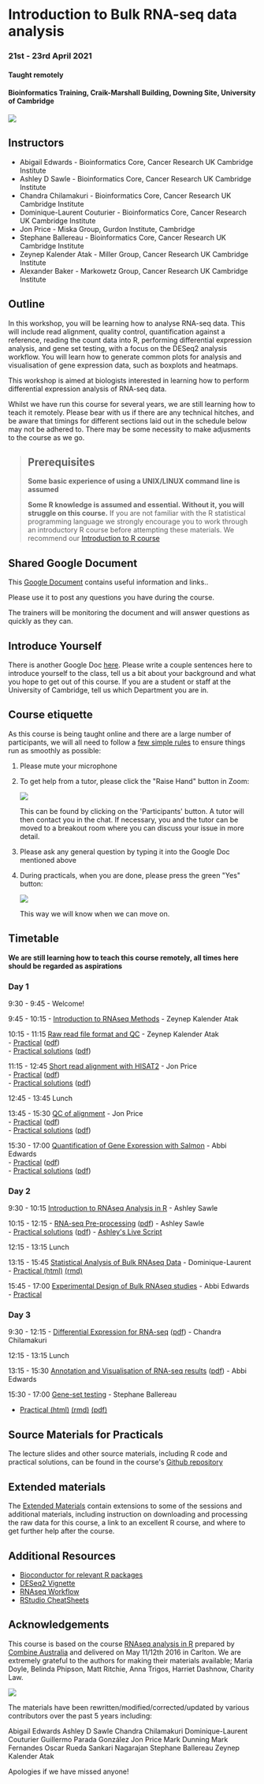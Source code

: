# Introduction to Bulk RNA-seq data analysis 
### 21st - 23rd April 2021
#### Taught remotely
#### Bioinformatics Training, Craik-Marshall Building, Downing Site, University of Cambridge

![](images/CRUK_Cambridge_Major_Centre_logo.jpg)

## Instructors

* Abigail Edwards - Bioinformatics Core, Cancer Research UK Cambridge Institute
* Ashley D Sawle - Bioinformatics Core, Cancer Research UK Cambridge Institute
* Chandra Chilamakuri - Bioinformatics Core, Cancer Research UK Cambridge Institute
* Dominique-Laurent Couturier - Bioinformatics Core, Cancer Research UK Cambridge Institute 
* Jon Price - Miska Group, Gurdon Institute, Cambridge
* Stephane Ballereau - Bioinformatics Core, Cancer Research UK Cambridge Institute
* Zeynep Kalender Atak - Miller Group, Cancer Research UK Cambridge Institute
* Alexander Baker - Markowetz Group, Cancer Research UK Cambridge Institute

## Outline

In this workshop, you will be learning how to analyse RNA-seq data. This will
include read alignment, quality control, quantification against a reference,
reading the count data into R, performing differential expression analysis, and
gene set testing, with a focus on the DESeq2 analysis workflow. You will learn
how to generate common plots for analysis and visualisation of gene expression
data, such as boxplots and heatmaps. 

This workshop is aimed at biologists interested in learning how to perform
differential expression analysis of RNA-seq data. 

Whilst we have run this course for several years, we are still learning how to
teach it remotely.  Please bear with us if there are any technical hitches, and
be aware that timings for different sections laid out in the schedule below may
not be adhered to. There may be some necessity to make adjusments to the course
as we go.

> ## Prerequisites
>
> __**Some basic experience of using a UNIX/LINUX command line is assumed**__
> 
> __**Some R knowledge is assumed and essential. Without it, you
> will struggle on this course.**__ 
> If you are not familiar with the R statistical programming language we
> strongly encourage you to work through an introductory R course before
> attempting these materials.
> We recommend our [Introduction to R course](https://bioinformatics-core-shared-training.github.io/r-intro/)

## Shared Google Document

This 
<a href="https://docs.google.com/document/d/1_eZIb4Ey7BWUzqK1s2BSDvM0D2B8AABMSecuZarpozo/edit?usp=sharing" target="_blank">Google Document</a> contains useful information and links.. 

Please use it to post any questions you have during the course.

The trainers will be monitoring the document and will answer questions as quickly
as they can.

## Introduce Yourself

There is another Google Doc 
<a href="https://docs.google.com/document/d/1-xuAbrPFJFpissXD3z4qhqaXvG5GLq7CfI9fWsDg2mA/edit?usp=sharing" target="_blank">here</a>. 
Please write a couple sentences here to introduce yourself to the class, tell
us a bit about your background and what you hope to get out of this course.  If
you are a student or staff at the University of Cambridge, tell us which
Department you are in.


## Course etiquette

As this course is being taught online and there are a large number of participants,
we will all need to follow a [few simple rules](https://docs.google.com/presentation/d/e/2PACX-1vQv9nTlsdRC9iZJU138tLL1jrwNoryp8P-FnXxb_ugOOWjbav4QHTLYLLZj2KK4kTO0_3x3VlzSdrUu/pub?start=false&loop=false&delayms=3000) to ensure things run as smoothly as possible:

1. Please mute your microphone

2. To get help from a tutor, please click the "Raise Hand" button in Zoom:

    ![](images/raise_hand.png)
   
   This can be found by clicking on the 'Participants' button. A tutor will
   then contact you in the chat. If necessary, you and the tutor can be moved
   to a breakout room where you can discuss your issue in more detail.

3. Please ask any general question by typing it into the Google Doc mentioned above

4. During practicals, when you are done, please press the green "Yes" button: 
    
    ![](images/yes_button.png)

   This way we will know when we can move on.

## Timetable

**We are still learning how to teach this course remotely, all times here should be
regarded as aspirations**

### Day 1

9:30 - 9:45 - Welcome! <!-- Abbi -->

9:45 - 10:15 - [Introduction to RNAseq 
Methods](Markdowns/01_Introduction_to_RNAseq_Methods.html) - Zeynep Kalender Atak

10:15 - 11:15 [Raw read file format and 
QC](Markdowns/02_FastQC_introduction.html)  - Zeynep Kalender Atak  
    - [Practical](Markdowns/02_FastQC_practical.html) ([pdf](Markdowns/02_FastQC_practical.pdf))   
    - [Practical solutions](Markdowns/02_FastQC_practical.Solutions.html) ([pdf](Markdowns/02_FastQC_practical.Solutions.pdf))

11:15 - 12:45 [Short read alignment with 
HISAT2](Markdowns/03_Alignment_with_HISAT2_introduction.html) - Jon Price  
    - [Practical](Markdowns/03_Alignment_with_HISAT2_practical.html)  ([pdf](Markdowns/03_Alignment_with_HISAT2_practical.pdf))    
    - [Practical solutions](Markdowns/03_Alignment_with_HISAT2_practical.Solutions.html) ([pdf](Markdowns/03_Alignment_with_HISAT2_practical.Solutions.pdf))

12:45 - 13:45 Lunch

13:45 - 15:30 [QC of alignment](Markdowns/04_QC_of_aligned_reads_introduction.html) - Jon Price  
    - [Practical](Markdowns/04_QC_of_aligned_reads_practical.html) ([pdf](Markdowns/04_QC_of_aligned_reads_practical.pdf))  
    - [Practical solutions](Markdowns/04_QC_of_aligned_reads_practical.Solutions.html) ([pdf](Markdowns/04_QC_of_aligned_reads_practical.Solutions.pdf))

15:30 - 17:00 [Quantification of Gene Expression with Salmon](Markdowns/05_Quantification_with_Salmon_introduction.html) - Abbi Edwards  
    - [Practical](Markdowns/05_Quantification_with_Salmon_practical.html)  ([pdf](Markdowns/05_Quantification_with_Salmon_practical.pdf))  
    - [Practical solutions](Markdowns/05_Quantification_with_Salmon_practical.Solutions.html) ([pdf](Markdowns/05_Quantification_with_Salmon_practical.Solutions.pdf))

### Day 2

9:30 - 10:15  [Introduction to RNAseq Analysis in 
R](Markdowns/06_Introduction_to_RNAseq_Analysis_in_R.html) - Ashley Sawle  

10:15 - 12:15 - [RNA-seq 
Pre-processing](Markdowns/07_Data_Exploration.html) ([pdf](Markdowns/07_Data_Exploration.pdf)) - Ashley Sawle   
    - [Practical solutions](Markdowns/07_Data_Exploration.Solutions.html) ([pdf](Markdowns/07_Data_Exploration.Solutions.pdf))
    - [Ashley's Live Script](live_scripts/Session_1_Data_Exploration.R)

12:15 - 13:15 Lunch

13:15 - 15:45 [Statistical Analysis of Bulk RNAseq Data](Markdowns/StatsRNAseq_Couturier.pdf) - Dominique-Laurent          
    - [Practical (html)](Markdowns/StatsRNAseq_Couturier.html) [(rmd)](Markdowns/StatsRNAseq_Couturier.Rmd)  

15:45 - 17:00 [Experimental Design of Bulk RNAseq studies](additional_scripts/ExperimentalDesignCourse_Edwards_23-03-2021.pptx) - Abbi Edwards    
    - [Practical](additional_scripts/RNAseq_ExperimentalDesignPractical.pdf)    
    <!-- - [Answers](additional_scripts/RNAseq_ExperimentalDesignPractical_Answers.pdf) -->

### Day 3

9:30 - 12:15 - [Differential Expression for RNA-seq](Markdowns/10_DE_analysis_with_DESeq2.html) ([pdf](Markdowns/10_DE_analysis_with_DESeq2.pdf)) - Chandra Chilamakuri   
   <!-- - [practical solutions](Markdowns/10_DE_analysis_with_DESeq2.Solutions.html) ([pdf](Markdowns/10_DE_analysis_with_DESeq2.Solutions.html)) -->
 
12:15 - 13:15 Lunch

13:15 - 15:30 [Annotation and Visualisation of RNA-seq
results](Markdowns/11_Annotation_and_Visualisation.html) ([pdf](Markdowns/11_Annotation_and_Visualisation.pdf)) - Abbi Edwards    
   <!-- - [practical solutions](Markdowns/11_Annotation_and_Visualisation_Solutions.html) -->

15:30 - 17:00 [Gene-set testing](Markdowns/12_Gene_set_testing_introduction.html) - Stephane Ballereau    
   - [Practical (html)](Markdowns/12_Gene_set_testing.html) [(rmd)](Markdowns/12_Gene_set_testing.Rmd) [(pdf)](Markdowns/12_Gene_set_testing.pdf)
   <!-- - [Practical solutions (html)](12_Gene_set_testing.Solutions.html) [(rmd)](Markdowns/12_Gene_set_testing.Solutions.Rmd) [(pdf)](Markdowns/12_Gene_set_testing.Solutions.pdf) -->

<!-- Goodbye: Abbi -->

## Source Materials for Practicals

The lecture slides and other source materials, including R code and 
practical solutions, can be found in the course's [Github 
repository](https://github.com/bioinformatics-core-shared-training/Bulk_RNAseq_Course_2021)

## Extended materials

The [Extended Materials](Extended_index.md) contain extensions to some of the
sessions and additional materials, including instruction on downloading and
processing the raw data for this course, a link to an excellent R course, and
where to get further help after the course.

## Additional Resources

* [Bioconductor for relevant R packages](https://bioconductor.org/)
* [DESeq2 Vignette](https://bioconductor.org/packages/release/bioc/vignettes/DESeq2/inst/doc/DESeq2.html)  
* [RNAseq Workflow](http://master.bioconductor.org/packages/release/workflows/vignettes/rnaseqGene/inst/doc/rnaseqGene.html)  
* [RStudio CheatSheets](https://rstudio.com/resources/cheatsheets/)

## Acknowledgements

This course is based on the course [RNAseq analysis in
R](http://combine-australia.github.io/2016-05-11-RNAseq/) prepared by [Combine
Australia](https://combine.org.au/) and delivered on May 11/12th 2016 in
Carlton. We are extremely grateful to the authors for making their materials
available; Maria Doyle, Belinda Phipson, Matt Ritchie, Anna Trigos, Harriet
Dashnow, Charity Law.

![](images/combine_banner_small.png)

The materials have been rewritten/modified/corrected/updated by various
contributors over the past 5 years including:

Abigail Edwards
Ashley D Sawle
Chandra Chilamakuri
Dominique-Laurent Couturier
Guillermo Parada González
Jon Price
Mark Dunning
Mark Fernandes
Oscar Rueda
Sankari Nagarajan
Stephane Ballereau
Zeynep Kalender Atak

Apologies if we have missed anyone!

